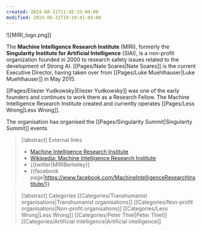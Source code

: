 ```yaml
---
created: 2024-08-31T11:45:33-04:00
modified: 2024-08-31T19:19:41-04:00
---
```

![[MIRI_logo.png]]

The **Machine Intelligence Research Institute** (MIRI), formerly the **Singularity Institute for Artificial Intelligence** (SIAI), is a non-profit organization founded in 2000 to research safety issues related to the development of Strong AI. [[Pages/Nate Soares|Nate Soares]] is the current Executive Director, having taken over from [[Pages/Luke Muehlhauser|Luke Muehlhauser]] in May 2015.

[[Pages/Eliezer Yudkowsky|Eliezer Yudkowsky]] was one of the early founders and continues to work there as a Research Fellow. The Machine Intelligence Research Institute created and currently operates [[Pages/Less Wrong|Less Wrong]].

The organisation has organised the [[Pages/Singularity Summit|Singularity Summit]] events.

> [!abstract] External links
> - [Machine Intelligence Research Institute](https://intelligence.org/)
> - [Wikipedia: Machine Intelligence Research Institute](https://en.wikipedia.org/wiki/Machine_Intelligence_Research_Institute)
> - {{twitter|MIRIBerkeley}}
> - {{facebook page|https://www.facebook.com/MachineIntelligenceResearchInstitute/}}

> [!abstract] Categories
> [[Categories/Transhumanist organisations|Transhumanist organisations]] [[Categories/Non-profit organisations|Non-profit organisations]] [[Categories/Less Wrong|Less Wrong]] [[Categories/Peter Thiel|Peter Thiel]] [[Categories/Artificial intelligence|Artificial intelligence]]
